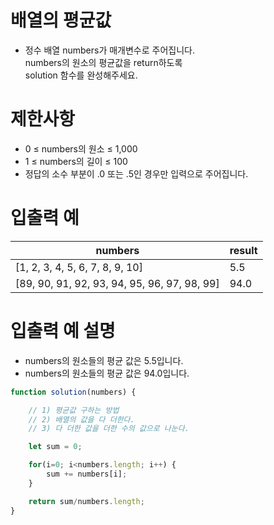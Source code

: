 # 배열의 평균값 
- 정수 배열 numbers가 매개변수로 주어집니다.  
numbers의 원소의 평균값을 return하도록  
solution 함수를 완성해주세요.

# 제한사항
- 0 ≤ numbers의 원소 ≤ 1,000
- 1 ≤ numbers의 길이 ≤ 100
- 정답의 소수 부분이 .0 또는 .5인 경우만 입력으로 주어집니다.

# 입출력 예

| numbers | result |
| ------- | ------ |
| [1, 2, 3, 4, 5, 6, 7, 8, 9, 10] | 5.5  |
| [89, 90, 91, 92, 93, 94, 95, 96, 97, 98, 99] | 94.0 |

# 입출력 예 설명
- numbers의 원소들의 평균 값은 5.5입니다.
- numbers의 원소들의 평균 값은 94.0입니다.

```javascript
function solution(numbers) {

    // 1) 평균값 구하는 방법
    // 2) 배열의 값을 다 더한다.
    // 3) 다 더한 값을 더한 수의 값으로 나눈다.

    let sum = 0;

    for(i=0; i<numbers.length; i++) {
        sum += numbers[i];
    }

    return sum/numbers.length;
}
```
